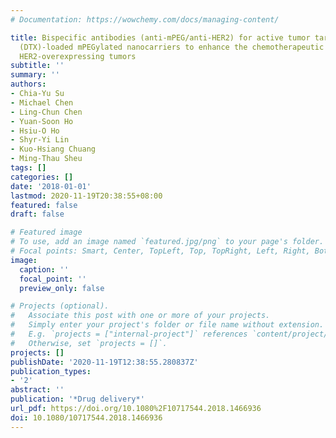 ```yaml
---
# Documentation: https://wowchemy.com/docs/managing-content/

title: Bispecific antibodies (anti-mPEG/anti-HER2) for active tumor targeting of docetaxel
  (DTX)-loaded mPEGylated nanocarriers to enhance the chemotherapeutic efficacy of
  HER2-overexpressing tumors
subtitle: ''
summary: ''
authors:
- Chia-Yu Su
- Michael Chen
- Ling-Chun Chen
- Yuan-Soon Ho
- Hsiu-O Ho
- Shyr-Yi Lin
- Kuo-Hsiang Chuang
- Ming-Thau Sheu
tags: []
categories: []
date: '2018-01-01'
lastmod: 2020-11-19T20:38:55+08:00
featured: false
draft: false

# Featured image
# To use, add an image named `featured.jpg/png` to your page's folder.
# Focal points: Smart, Center, TopLeft, Top, TopRight, Left, Right, BottomLeft, Bottom, BottomRight.
image:
  caption: ''
  focal_point: ''
  preview_only: false

# Projects (optional).
#   Associate this post with one or more of your projects.
#   Simply enter your project's folder or file name without extension.
#   E.g. `projects = ["internal-project"]` references `content/project/deep-learning/index.md`.
#   Otherwise, set `projects = []`.
projects: []
publishDate: '2020-11-19T12:38:55.280837Z'
publication_types:
- '2'
abstract: ''
publication: '*Drug delivery*'
url_pdf: https://doi.org/10.1080%2F10717544.2018.1466936
doi: 10.1080/10717544.2018.1466936
---
```

